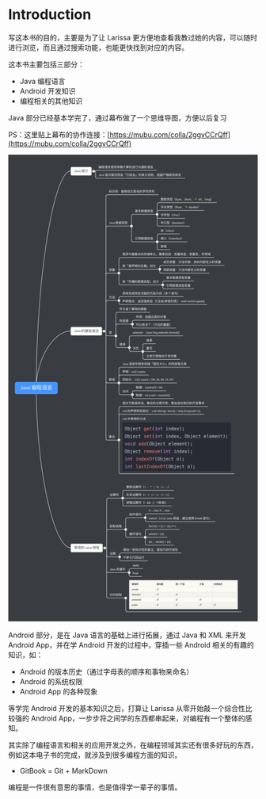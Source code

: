# Introduction

写这本书的目的，主要是为了让 Larissa 更方便地查看我教过她的内容，可以随时进行浏览，而且通过搜索功能，也能更快找到对应的内容。

这本书主要包括三部分：

* Java 编程语言
* Android 开发知识
* 编程相关的其他知识

Java 部分已经基本学完了，通过幕布做了一个思维导图，方便以后复习

PS：这里贴上幕布的协作连接：[https://mubu.com/colla/2ggvCCrQff](https://mubu.com/colla/2ggvCCrQff)

![](.gitbook/assets/java-bian-cheng-yu-yan.png)

Android 部分，是在 Java 语言的基础上进行拓展，通过 Java 和 XML 来开发 Android App，并在学 Android 开发的过程中，穿插一些 Android 相关的有趣的知识，如：

* Android 的版本历史（通过字母表的顺序和事物来命名）
* Android 的系统权限
* Android App 的各种现象

等学完 Android 开发的基本知识之后，打算让 Larissa 从零开始敲一个综合性比较强的 Android App，一步步将之间学的东西都串起来，对编程有一个整体的感知。

其实除了编程语言和相关的应用开发之外，在编程领域其实还有很多好玩的东西，例如这本电子书的完成，就涉及到很多编程方面的知识。

* GitBook = Git + MarkDown

编程是一件很有意思的事情，也是值得学一辈子的事情。




